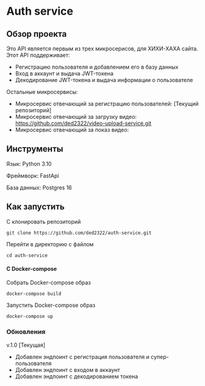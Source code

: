 # Auth service 
## Обзор проекта
Это API является первым из трех микросерисов, для ХИХИ-ХАХА сайта.
Этот API поддерживает:
- Регистрацию пользователя и добавлением его в базу данных
- Вход в аккаунт и выдача JWT-токена
- Декодирование JWT-токена и выдача информации о пользователе

Остальные микросервисы:
- Микросервис отвечающий за регистрацию пользователей: [Текущий репозиторий]
- Микросервис отвечающий за загрузку видео: https://github.com/ded2322/video-upload-service.git
- Микросервис отвечающий за показ видео: 


## Инструменты

Язык: Python 3.10

Фреймворк: FastApi

База данных: Postgres 16

## Как запустить
С клонировать репозиторий
```text
git clone https://github.com/ded2322/auth-service.git
```

Перейти в директорию с файлом
```text
cd auth-service
```
#### С Docker-compose

Собрать Docker-compose образ
```text
docker-compose build
```

Запустить Docker-compose образ
```text
docker-compose up
```

### Обновления

v.1.0 [Текущая]

- Добавлен эндпоинт с регистрация пользователя и супер-пользователя
- Добавлен эндпоинт с входом в аккаунт
- Добавлен эндпоинт с декодированием токена

